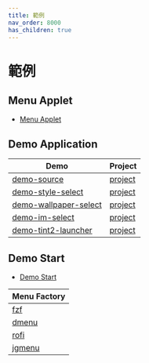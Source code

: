 ```yaml
---
title: 範例
nav_order: 8000
has_children: true
---
```



# 範例


## Menu Applet

* [Menu Applet](https://github.com/samwhelp/note-about-menu-applet/tree/gh-pages/_demo/prototype/menu-applet)


## Demo Application

| Demo | Project |
| --- | --- |
| [demo-source](https://samwhelp.github.io/note-about-menu-applet/read/demo/demo-source.html) | [project](https://github.com/samwhelp/note-about-menu-applet/tree/gh-pages/_demo/prototype/menu-applet/demo-application/demo-source) |
| [demo-style-select](https://samwhelp.github.io/note-about-menu-applet/read/demo/demo-style-select.html) | [project](https://github.com/samwhelp/note-about-menu-applet/tree/gh-pages/_demo/prototype/menu-applet/demo-application/demo-style-select) |
| [demo-wallpaper-select](https://samwhelp.github.io/note-about-menu-applet/read/demo/demo-wallpaper-select.html) | [project](https://github.com/samwhelp/note-about-menu-applet/tree/gh-pages/_demo/prototype/menu-applet/demo-application/demo-wallpaper-select) |
| [demo-im-select](https://samwhelp.github.io/note-about-menu-applet/read/demo/demo-im-select.html) | [project](https://github.com/samwhelp/note-about-menu-applet/tree/gh-pages/_demo/prototype/menu-applet/demo-application/demo-im-select) |
| [demo-tint2-launcher](https://samwhelp.github.io/note-about-menu-applet/read/demo/demo-tint2-launcher.html) | [project](https://github.com/samwhelp/note-about-menu-applet/tree/gh-pages/_demo/prototype/menu-applet/demo-application/demo-tint2-launcher) |


## Demo Start

* [Demo Start](https://github.com/samwhelp/note-about-menu-applet/tree/gh-pages/_demo/prototype/menu-applet/demo-start)

| Menu Factory |
| --- |
| [fzf](https://github.com/samwhelp/note-about-menu-applet/tree/gh-pages/_demo/prototype/menu-applet/demo-start/fzf) |
| [dmenu](https://github.com/samwhelp/note-about-menu-applet/tree/gh-pages/_demo/prototype/menu-applet/demo-start/dmenu) |
| [rofi](https://github.com/samwhelp/note-about-menu-applet/tree/gh-pages/_demo/prototype/menu-applet/demo-start/rofi) |
| [jgmenu](https://github.com/samwhelp/note-about-menu-applet/tree/gh-pages/_demo/prototype/menu-applet/demo-start/jgmenu) |
